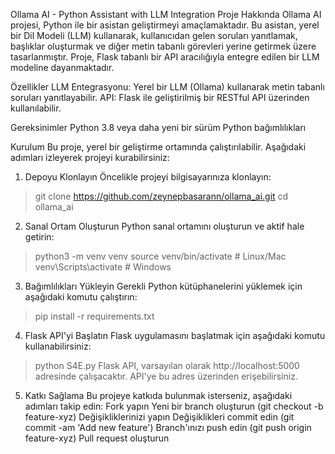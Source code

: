 Ollama AI - Python Assistant with LLM Integration
Proje Hakkında
Ollama AI projesi, Python ile bir asistan geliştirmeyi amaçlamaktadır. Bu asistan, yerel bir Dil Modeli (LLM) kullanarak, kullanıcıdan gelen soruları yanıtlamak, başlıklar oluşturmak ve diğer metin tabanlı görevleri yerine getirmek üzere tasarlanmıştır. Proje, Flask tabanlı bir API aracılığıyla entegre edilen bir LLM modeline dayanmaktadır.

Özellikler
LLM Entegrasyonu: Yerel bir LLM (Ollama) kullanarak metin tabanlı soruları yanıtlayabilir.
API: Flask ile geliştirilmiş bir RESTful API üzerinden kullanılabilir.

Gereksinimler
Python 3.8 veya daha yeni bir sürüm
Python bağımlılıkları

Kurulum
Bu proje, yerel bir geliştirme ortamında çalıştırılabilir. Aşağıdaki adımları izleyerek projeyi kurabilirsiniz:

1. Depoyu Klonlayın
Öncelikle projeyi bilgisayarınıza klonlayın:
>git clone https://github.com/zeynepbasarann/ollama_ai.git
>cd ollama_ai

2. Sanal Ortam Oluşturun
Python sanal ortamını oluşturun ve aktif hale getirin:
>python3 -m venv venv
>source venv/bin/activate  # Linux/Mac
>venv\Scripts\activate     # Windows

3. Bağımlılıkları Yükleyin
Gerekli Python kütüphanelerini yüklemek için aşağıdaki komutu çalıştırın:
>pip install -r requirements.txt

4. Flask API'yi Başlatın
Flask uygulamasını başlatmak için aşağıdaki komutu kullanabilirsiniz:
>python S4E.py
Flask API, varsayılan olarak http://localhost:5000 adresinde çalışacaktır. API'ye bu adres üzerinden erişebilirsiniz.

5. Katkı Sağlama
Bu projeye katkıda bulunmak isterseniz, aşağıdaki adımları takip edin:
Fork yapın
Yeni bir branch oluşturun (git checkout -b feature-xyz)
Değişikliklerinizi yapın
Değişiklikleri commit edin (git commit -am 'Add new feature')
Branch'ınızı push edin (git push origin feature-xyz)
Pull request oluşturun
